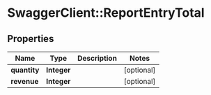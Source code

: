 # SwaggerClient::ReportEntryTotal

## Properties
Name | Type | Description | Notes
------------ | ------------- | ------------- | -------------
**quantity** | **Integer** |  | [optional] 
**revenue** | **Integer** |  | [optional] 


